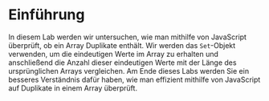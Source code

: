 # Einführung

In diesem Lab werden wir untersuchen, wie man mithilfe von JavaScript überprüft, ob ein Array Duplikate enthält. Wir werden das `Set`-Objekt verwenden, um die eindeutigen Werte im Array zu erhalten und anschließend die Anzahl dieser eindeutigen Werte mit der Länge des ursprünglichen Arrays vergleichen. Am Ende dieses Labs werden Sie ein besseres Verständnis dafür haben, wie man effizient mithilfe von JavaScript auf Duplikate in einem Array überprüft.

